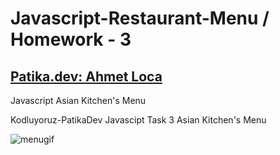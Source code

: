 # Javascript-Restaurant-Menu / Homework - 3

## [Patika.dev: Ahmet Loca](https://app.patika.dev/ahmetloca)

Javascript Asian Kitchen's Menu

Kodluyoruz-PatikaDev Javascipt Task 3 Asian Kitchen's Menu

![menugif](https://i.hizliresim.com/ois0lkz.gif)
